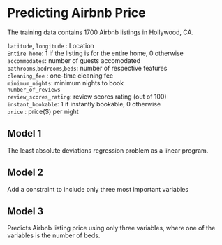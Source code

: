 # Predicting Airbnb Price
The training data contains 1700 Airbnb listings in Hollywood, CA. 

`latitude`, `longitude` : Location </br>
`Entire home`: 1 if the listing is for the entire home, 0 otherwise</br>
`accommodates`: number of guests accomodated</br>
`bathrooms`,`bedrooms`,`beds`: number of respective features</br>
`cleaning_fee` :  one-time cleaning fee</br>
`minimum_nights`: minimum nights to book</br>
`number_of_reviews`</br>
`review_scores_rating`: review scores rating (out of 100)</br>
`instant_bookable`: 1 if instantly bookable, 0 otherwise</br>
`price` : price($) per night</br>

## Model 1
The least absolute deviations regression problem as a linear program.

## Model 2
Add a constraint to include only three most important variables

## Model 3
Predicts Airbnb listing price using only three variables, where one of the variables is the number of beds.
